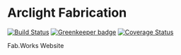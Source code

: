 # Arclight Fabrication
[![Build Status](https://travis-ci.org/NathanielHill/ArclightFabrication.svg?branch=master)](https://travis-ci.org/NathanielHill/ArclightFabrication)
[![Greenkeeper badge](https://badges.greenkeeper.io/NathanielHill/ArclightFabrication.svg)](https://greenkeeper.io/)
[![Coverage Status](https://coveralls.io/repos/github/NathanielHill/ArclightFabrication/badge.svg?branch=master)](https://coveralls.io/github/NathanielHill/ArclightFabrication?branch=master)

Fab.Works Website
